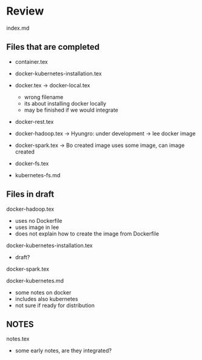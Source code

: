 # Review


index.md

## Files that are completed

* container.tex

* docker-kubernetes-installation.tex

* docker.tex -> docker-local.tex
  * wrong filename
  * its about installing docker locally
  * may be finished if we would integrate 

* docker-rest.tex
* docker-hadoop.tex -> Hyungro: under development -> lee docker image
* docker-spark.tex -> Bo created image uses some image, can image created

* docker-fs.tex
* kubernetes-fs.md


## Files in draft

docker-hadoop.tex
* uses no Dockerfile
* uses image in lee
* does not explain how to create the image from Dockerfile

docker-kubernetes-installation.tex
* draft?


docker-spark.tex

docker-kubernetes.md
* some notes on docker
* includes also kubernetes
* not sure if ready for distribution

## NOTES

notes.tex
* some early notes, are they integrated?

